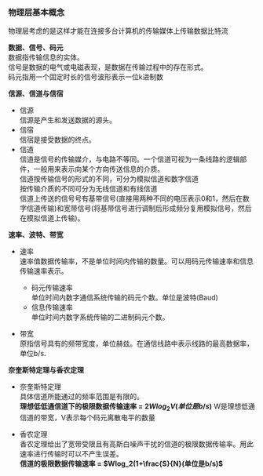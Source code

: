 ### 物理层基本概念  
物理层考虑的是这样才能在连接多台计算机的传输媒体上传输数据比特流

**数据、信号、码元**  
数据指传输信息的实体。  
信号是数据的电气或电磁表现，是数据在传输过程中的存在形式。  
码元指用一个固定时长的信号波形表示一位k进制数  

**信源、信道与信宿**  
- 信源  
信源是产生和发送数据的源头。  
- 信宿  
信宿是接受数据的终点。  
- 信道  
信道是信号的传输媒介，与电路不等同。一个信道可视为一条线路的逻辑部件，一般用来表示向某个方向传送信息的介质。  
信道按传输信号的形式的不同，可分为模拟信道和数字信道  
按传输介质的不同可分为无线信道和有线信道  
信道上传送的信号号有基带信号(直接用两种不同的电压表示0和1，然后在数字信道传输)和宽带信号(将基带信号进行调制后形成频分复用模拟信号，然后在模拟信道上传输)。

**速率、波特、带宽**  
- 速率  
速率值数据传输率，不是单位时间内传输的数量。可以用码元传输速率和信息传输速率表示。
    - 码元传输速率  
    单位时间内数字通信系统传输的码元个数。单位是波特(Baud)
    - 信息传输速率  
    单位时间内数字系统传输的二进制码元个数。  

- 带宽  
原指信号具有的频带宽度，单位赫兹。在通信线路中表示线路的最高数据率，单位b/s.

**奈奎斯特定理与香农定理**  
- 奈奎斯特定理  
具体信道所能通过的频率范围是有限的。  
**理想低低通信道下的极限数据传输速率 = $2Wlog_2V(单位是b/s)$**
W是理想低通信道的带宽，V表示每个码元离散电平的数量

- 香农定理  
香农定理给出了宽带受限且有高斯白噪声干扰的信道的极限数据传输率。用此速率进行传输时可以不产生误差。  
**信道的极限数据传输速率 = $Wlog_2(1+\frac{S}{N}(单位是b/s)$**